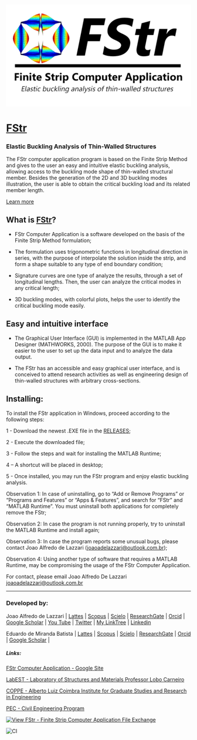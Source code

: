 [![](https://github.com/joaoadelazzari/FStr/blob/master/images/logos/logo2020_1.png?raw=true)](https://sites.google.com/coc.ufrj.br/fstr)

# [FStr](https://sites.google.com/coc.ufrj.br/fstr)
### Elastic Buckling Analysis of Thin-Walled Structures

The FStr computer application program is based on the Finite Strip Method and gives to the user an easy and intuitive elastic buckling analysis, allowing access to the buckling mode shape of thin-walled structural member. Besides the generation of the 2D and 3D buckling modes illustration, the user is able to obtain the critical buckling load and its related member length.

[Learn more](https://sites.google.com/coc.ufrj.br/fstr)

## What is [FStr](https://sites.google.com/coc.ufrj.br/fstr)?
- FStr Computer Application is a software developed on the basis of the Finite Strip Method formulation;

- The formulation uses trigonometric functions in longitudinal direction in series, with the purpose of interpolate the solution inside the strip, and form a shape suitable to any type of end boundary condition;

- Signature curves are one type of analyze the results, through a set of longitudinal lengths. Then, the user can analyze the critical modes in any critical length;

- 3D buckling modes, with colorful plots, helps the user to identify the critical buckling mode easily.

## Easy and intuitive interface
- The Graphical User Interface (GUI) is implemented in the MATLAB App Designer (MATHWORKS, 2000). The purpose of the GUI is to make it easier to the user to set up the data input and to analyze the data output.

- The FStr has an accessible and easy graphical user interface, and is conceived to attend research activities as well as engineering design of thin-walled structures with arbitrary cross-sections. 



## Installing:

To install the FStr application in Windows, proceed according to the following steps:

1 - Download the newest .EXE file in the [RELEASES](https://github.com/joaoadelazzari/FStr/releases/);

2 - Execute the downloaded file;

3 - Follow the steps and wait for installing the MATLAB Runtime;

4 – A shortcut will be placed in desktop;

5 - Once installed, you may run the FStr program and enjoy elastic buckling analysis.

Observation 1: In case of uninstalling, go to “Add or Remove Programs” or “Programs and Features” or “Apps & Features”, and search for “FStr” and “MATLAB Runtime”. You must uninstall both applications for completely remove the FStr;

Observation 2: In case the program is not running properly, try to uninstall the MATLAB Runtime and install again;

Observation 3: In case the program reports some unusual bugs, please contact Joao Alfredo de Lazzari (joaoadelazzari@outlook.com.br);

Observation 4: Using another type of software that requires a MATLAB Runtime, may be compromising the usage of the FStr Computer Application.


For contact, please email Joao Alfredo De Lazzari
joaoadelazzari@outlook.com.br



* * *


### Developed by:

Joao Alfredo de Lazzari | [Lattes](http://lattes.cnpq.br/5703194372541843) | [Scopus](https://www.scopus.com/authid/detail.uri?authorId=57220023113) | [Scielo](https://search.scielo.org/?lang=en&q=au:LAZZARI,+JOAO+ALFREDO) | [ResearchGate](https://www.researchgate.net/profile/Joao_Alfredo_De_Lazzari) | [Orcid](https://orcid.org/0000-0002-3176-3006) | [Google Scholar](https://scholar.google.com.br/citations?user=BlluIXQAAAAJ&hl=pt-BR) | [You Tube](https://www.youtube.com/channel/UCm0V8LURETmUf7Bg3aVuPaQ) | [Twitter](https://twitter.com/joaoadelazzari) | [My LinkTree](https://linktr.ee/FStr) | [Linkedin](https://www.linkedin.com/in/joaoalfredo/)


Eduardo de Miranda Batista  | [Lattes](http://lattes.cnpq.br/9045444814367137) | [Scopus](https://www.scopus.com/authid/detail.uri?authorId=7006940844) | [Scielo](https://www.scielo.br/cgi-bin/wxis.exe/iah/?IsisScript=iah/iah.xis&base=article^dlibrary&fmt=iso.pft&lang=i&nextAction=lnk&indexSearch=AU&exprSearch=BATISTA,+EDUARDO+DE+MIRANDA) | [ResearchGate](https://www.researchgate.net/profile/Eduardo-Batista-5) | [Orcid](https://orcid.org/0000-0002-6317-6789) | [Google Scholar](https://scholar.google.com.br/citations?user=J4uahxcAAAAJ&hl=pt-BR) | 


<!-- * * * -->

##### Links:

[FStr Computer Application - Google Site](https://sites.google.com/coc.ufrj.br/fstr)

[LabEST - Laboratory of Structures and Materials Professor Lobo Carneiro](http://www.labest.coc.ufrj.br/)

[COPPE - Alberto Luiz Coimbra Institute for Graduate Studies and Research in Engineering](https://coppe.ufrj.br/en/)

[PEC - Civil Engineering Program](http://www.coc.ufrj.br/en/)

<meta name="google-site-verification" content="1-sKvhQ7zP-8J7vif_OdLUYZ0n5FjT5YVvuiSuGT4yM" />

[![View FStr - Finite Strip Computer Application File Exchange](https://www.mathworks.com/matlabcentral/images/matlab-file-exchange.svg)](https://www.mathworks.com/matlabcentral/fileexchange/74306)

![CI](https://github.com/joaoadelazzari/FStr/workflows/CI/badge.svg)
